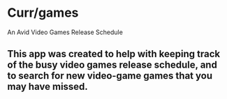 # Curr/games

An Avid Video Games Release Schedule

## This app was created to help with keeping track of the busy video games release schedule, and to search for new video-game games that you may have missed.
